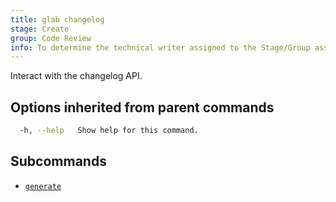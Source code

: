 ```yaml
---
title: glab changelog
stage: Create
group: Code Review
info: To determine the technical writer assigned to the Stage/Group associated with this page, see https://about.gitlab.com/handbook/product/ux/technical-writing/#assignments
---
```


<!--
This documentation is auto generated by a script.
Please do not edit this file directly. Run `make gen-docs` instead.
-->

Interact with the changelog API.

## Options inherited from parent commands

```bash twoslash title="Terminal"
  -h, --help   Show help for this command.
```

## Subcommands

- [`generate`](/docs/changelog/generate)
